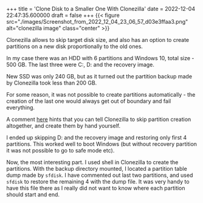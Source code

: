 +++
title = 'Clone Disk to a Smaller One With Clonezilla'
date = 2022-12-04 22:47:35.600000
draft = false
+++
{{< figure src="./images/Screenshot_from_2022_12_04_23_06_57_d03e3ffaa3.png" alt="clonezilla image" class="center" >}}

Clonezilla allows to skip target disk size, and also has an option to create partitions on a new disk proportionally to the old ones.

In my case there was an HDD with 6 partitions and Windows 10, total size - 500 GB. The last three were C:, D: and the recovery image.

New SSD was only 240 GB, but as it turned out the partition backup made by Clonezilla took less than 200 GB.

For some reason, it was not possible to create partitions automatically - the creation of the last one would always get out of boundary and fail everything.

A comment [here](https://superuser.com/a/1361409) hints that you can tell Clonezilla to skip partition creation altogether, and create them by hand yourself.

I ended up skipping D: and the recovery image and restoring only first 4 partitions. This worked well to boot Windows (but without recovery partition it was not possible to go to safe mode etc).

Now, the most interesting part. I used shell in Clonezilla to create the partitions. With the backup directory mounted, I located a partition table dump made by `sfdisk`. I have commented out last two partitions, and used `sfdisk` to restore the remaining 4 with the dump file. It was very handy to have this file there as I really did not want to know where each partition should start and end.